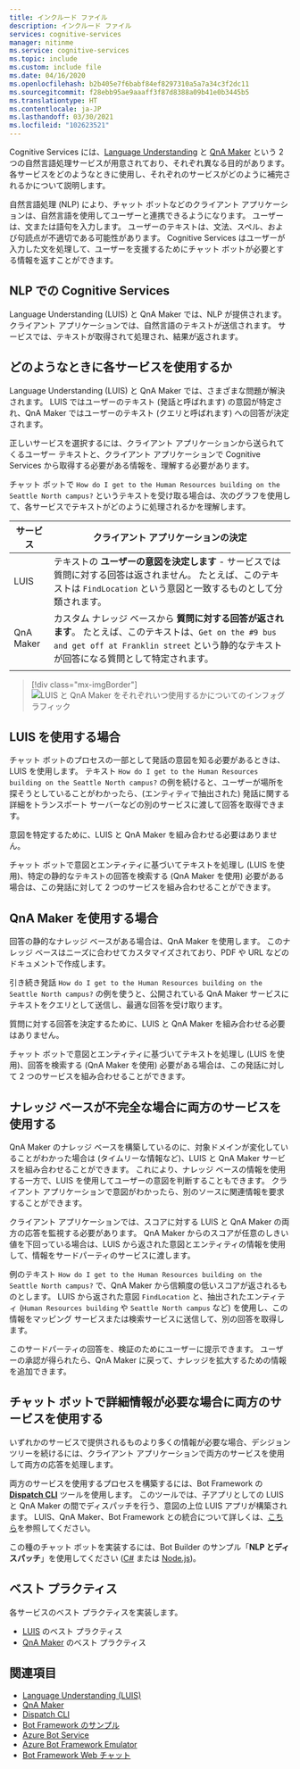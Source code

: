 ```yaml
---
title: インクルード ファイル
description: インクルード ファイル
services: cognitive-services
manager: nitinme
ms.service: cognitive-services
ms.topic: include
ms.custom: include file
ms.date: 04/16/2020
ms.openlocfilehash: b2b405e7f6babf84ef8297310a5a7a34c3f2dc11
ms.sourcegitcommit: f28ebb95ae9aaaff3f87d8388a09b41e0b3445b5
ms.translationtype: HT
ms.contentlocale: ja-JP
ms.lasthandoff: 03/30/2021
ms.locfileid: "102623521"
---
```

Cognitive Services には、[Language Understanding](../luis/what-is-luis.md) と [QnA Maker](../qnamaker/overview/overview.md) という 2 つの自然言語処理サービスが用意されており、それぞれ異なる目的があります。 各サービスをどのようなときに使用し、それぞれのサービスがどのように補完されるかについて説明します。

自然言語処理 (NLP) により、チャット ボットなどのクライアント アプリケーションは、自然言語を使用してユーザーと連携できるようになります。 ユーザーは、文または語句を入力します。 ユーザーのテキストは、文法、スペル、および句読点が不適切である可能性があります。 Cognitive Services はユーザーが入力した文を処理して、ユーザーを支援するためにチャット ボットが必要とする情報を返すことができます。

## <a name="cognitive-services-with-nlp"></a>NLP での Cognitive Services

Language Understanding (LUIS) と QnA Maker では、NLP が提供されます。 クライアント アプリケーションでは、自然言語のテキストが送信されます。 サービスでは、テキストが取得されて処理され、結果が返されます。

## <a name="when-to-use-each-service"></a>どのようなときに各サービスを使用するか

Language Understanding (LUIS) と QnA Maker では、さまざまな問題が解決されます。 LUIS ではユーザーのテキスト (発話と呼ばれます) の意図が特定され、QnA Maker ではユーザーのテキスト (クエリと呼ばれます) への回答が決定されます。

正しいサービスを選択するには、クライアント アプリケーションから送られてくるユーザー テキストと、クライアント アプリケーションで Cognitive Services から取得する必要がある情報を、理解する必要があります。

チャット ボットで `How do I get to the Human Resources building on the Seattle North campus?` というテキストを受け取る場合は、次のグラフを使用して、各サービスでテキストがどのように処理されるかを理解します。

|サービス|クライアント アプリケーションの決定|
|--|--|
|LUIS|テキストの **ユーザーの意図を決定します** - サービスでは質問に対する回答は返されません。 たとえば、このテキストは `FindLocation` という意図と一致するものとして分類されます。<br>|
|QnA Maker|カスタム ナレッジ ベースから **質問に対する回答が返されます**。 たとえば、このテキストは、`Get on the #9 bus and get off at Franklin street` という静的なテキストが回答になる質問として特定されます。|
|||

> [!div class="mx-imgBorder"]
> ![LUIS と QnA Maker をそれぞれいつ使用するかについてのインフォグラフィック](./luis-qna-maker-together-decision.png)

## <a name="when-do-you-use-luis"></a>LUIS を使用する場合

チャット ボットのプロセスの一部として発話の意図を知る必要があるときは、LUIS を使用します。 テキスト `How do I get to the Human Resources building on the Seattle North campus?` の例を続けると、ユーザーが場所を探そうとしていることがわかったら、(エンティティで抽出された) 発話に関する詳細をトランスポート サーバーなどの別のサービスに渡して回答を取得できます。

意図を特定するために、LUIS と QnA Maker を組み合わせる必要はありません。

チャット ボットで意図とエンティティに基づいてテキストを処理し (LUIS を使用)、特定の静的なテキストの回答を検索する (QnA Maker を使用) 必要がある場合は、この発話に対して 2 つのサービスを組み合わせることができます。

## <a name="when-do-you-use-qna-maker"></a>QnA Maker を使用する場合

回答の静的なナレッジ ベースがある場合は、QnA Maker を使用します。 このナレッジ ベースはニーズに合わせてカスタマイズされており、PDF や URL などのドキュメントで作成します。

引き続き発話 `How do I get to the Human Resources building on the Seattle North campus?` の例を使うと、公開されている QnA Maker サービスにテキストをクエリとして送信し、最適な回答を受け取ります。

質問に対する回答を決定するために、LUIS と QnA Maker を組み合わせる必要はありません。

チャット ボットで意図とエンティティに基づいてテキストを処理し (LUIS を使用)、回答を検索する (QnA Maker を使用) 必要がある場合は、この発話に対して 2 つのサービスを組み合わせることができます。

## <a name="use-both-services-when-your-knowledge-base-is-incomplete"></a>ナレッジ ベースが不完全な場合に両方のサービスを使用する

QnA Maker のナレッジ ベースを構築しているのに、対象ドメインが変化していることがわかった場合は (タイムリーな情報など)、LUIS と QnA Maker サービスを組み合わせることができます。 これにより、ナレッジ ベースの情報を使用する一方で、LUIS を使用してユーザーの意図を判断することもできます。 クライアント アプリケーションで意図がわかったら、別のソースに関連情報を要求することができます。

クライアント アプリケーションでは、スコアに対する LUIS と QnA Maker の両方の応答を監視する必要があります。 QnA Maker からのスコアが任意のしきい値を下回っている場合は、LUIS から返された意図とエンティティの情報を使用して、情報をサードパーティのサービスに渡します。

例のテキスト `How do I get to the Human Resources building on the Seattle North campus?` で、QnA Maker から信頼度の低いスコアが返されるものとします。 LUIS から返された意図 `FindLocation` と、抽出されたエンティティ (`Human Resources building` や `Seattle North campus` など) を使用し、この情報をマッピング サービスまたは検索サービスに送信して、別の回答を取得します。

このサードパーティの回答を、検証のためにユーザーに提示できます。 ユーザーの承認が得られたら、QnA Maker に戻って、ナレッジを拡大するための情報を追加できます。

## <a name="use-both-services-when-your-chat-bot-needs-more-information"></a>チャット ボットで詳細情報が必要な場合に両方のサービスを使用する

いずれかのサービスで提供されるものより多くの情報が必要な場合、デシジョン ツリーを続けるには、クライアント アプリケーションで両方のサービスを使用して両方の応答を処理します。

両方のサービスを使用するプロセスを構築するには、Bot Framework の **[Dispatch CLI](https://github.com/Microsoft/botbuilder-tools/tree/master/packages/Dispatch)** ツールを使用します。 このツールでは、子アプリとしての LUIS と QnA Maker の間でディスパッチを行う、意図の上位 LUIS アプリが構築されます。 LUIS、QnA Maker、Bot Framework との統合について詳しくは、[こちら](/azure/bot-service/bot-builder-tutorial-dispatch?tabs=cs)を参照してください。

この種のチャット ボットを実装するには、Bot Builder のサンプル「**NLP とディスパッチ**」を使用してください ([C#](https://github.com/microsoft/BotBuilder-Samples/tree/master/samples/csharp_dotnetcore/14.nlp-with-dispatch) または [Node.js](https://github.com/microsoft/BotBuilder-Samples/tree/master/samples/javascript_nodejs/14.nlp-with-dispatch))。

## <a name="best-practices"></a>ベスト プラクティス

各サービスのベスト プラクティスを実装します。

* [LUIS](../luis/luis-concept-best-practices.md) のベスト プラクティス
* [QnA Maker](../qnamaker/concepts/best-practices.md) のベスト プラクティス

## <a name="see-also"></a>関連項目

* [Language Understanding (LUIS)](../luis/what-is-luis.md)
* [QnA Maker](../qnamaker/overview/overview.md)
* [Dispatch CLI](https://github.com/Microsoft/botbuilder-tools/tree/master/packages/Dispatch)
* [Bot Framework のサンプル](https://github.com/Microsoft/BotBuilder-Samples)
* [Azure Bot Service](/azure/bot-service/bot-service-overview-introduction)
* [Azure Bot Framework Emulator](https://github.com/Microsoft/BotFramework-Emulator)
* [Bot Framework Web チャット](https://github.com/microsoft/BotFramework-WebChat)
